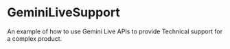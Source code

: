 # GeminiLiveSupport
An example of how to use Gemini Live APIs to provide Technical support for a complex product.
